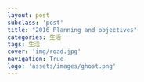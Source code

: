 ```yaml
---
layout: post
subclass: 'post'
title: "2016 Planning and objectives"
categories: 生活
tags: 生活
cover: 'img/road.jpg'
navigation: True
logo: 'assets/images/ghost.png'
---
```


